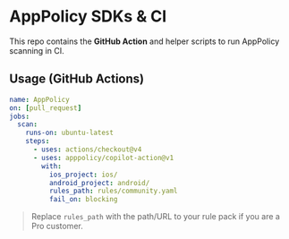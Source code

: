 # AppPolicy SDKs & CI

This repo contains the **GitHub Action** and helper scripts to run AppPolicy scanning in CI.

## Usage (GitHub Actions)
```yaml
name: AppPolicy
on: [pull_request]
jobs:
  scan:
    runs-on: ubuntu-latest
    steps:
      - uses: actions/checkout@v4
      - uses: apppolicy/copilot-action@v1
        with:
          ios_project: ios/
          android_project: android/
          rules_path: rules/community.yaml
          fail_on: blocking
```

> Replace `rules_path` with the path/URL to your rule pack if you are a Pro customer.
